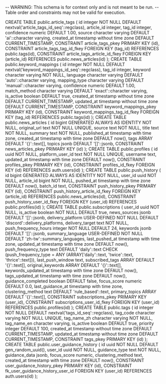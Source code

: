 -- WARNING: This schema is for context only and is not meant to be run.
-- Table order and constraints may not be valid for execution.

CREATE TABLE public.article_tags (
  id integer NOT NULL DEFAULT nextval('article_tags_id_seq'::regclass),
  article_id integer,
  tag_id integer,
  confidence numeric DEFAULT 1.00,
  source character varying DEFAULT 'ai'::character varying,
  created_at timestamp without time zone DEFAULT CURRENT_TIMESTAMP,
  CONSTRAINT article_tags_pkey PRIMARY KEY (id),
  CONSTRAINT article_tags_tag_id_fkey FOREIGN KEY (tag_id) REFERENCES public.tags(id),
  CONSTRAINT article_tags_article_id_fkey FOREIGN KEY (article_id) REFERENCES public.news_articles(id)
);
CREATE TABLE public.keyword_mappings (
  id integer NOT NULL DEFAULT nextval('keyword_mappings_id_seq'::regclass),
  tag_id integer,
  keyword character varying NOT NULL,
  language character varying DEFAULT 'auto'::character varying,
  mapping_type character varying DEFAULT 'manual'::character varying,
  confidence numeric DEFAULT 1.00,
  match_method character varying DEFAULT 'exact'::character varying,
  is_active boolean DEFAULT true,
  created_at timestamp without time zone DEFAULT CURRENT_TIMESTAMP,
  updated_at timestamp without time zone DEFAULT CURRENT_TIMESTAMP,
  CONSTRAINT keyword_mappings_pkey PRIMARY KEY (id),
  CONSTRAINT keyword_mappings_tag_id_fkey FOREIGN KEY (tag_id) REFERENCES public.tags(id)
);
CREATE TABLE public.news_articles (
  id bigint GENERATED ALWAYS AS IDENTITY NOT NULL,
  original_url text NOT NULL UNIQUE,
  source text NOT NULL,
  title text NOT NULL,
  summary text NOT NULL,
  published_at timestamp with time zone,
  created_at timestamp with time zone DEFAULT now(),
  tags ARRAY DEFAULT '{}'::text[],
  topics jsonb DEFAULT '[]'::jsonb,
  CONSTRAINT news_articles_pkey PRIMARY KEY (id)
);
CREATE TABLE public.profiles (
  id uuid NOT NULL,
  platform_user_id text NOT NULL UNIQUE,
  username text,
  updated_at timestamp with time zone DEFAULT now(),
  CONSTRAINT profiles_pkey PRIMARY KEY (id),
  CONSTRAINT profiles_id_fkey FOREIGN KEY (id) REFERENCES auth.users(id)
);
CREATE TABLE public.push_history (
  id bigint GENERATED ALWAYS AS IDENTITY NOT NULL,
  user_id uuid NOT NULL,
  article_id bigint NOT NULL,
  pushed_at timestamp with time zone DEFAULT now(),
  batch_id text,
  CONSTRAINT push_history_pkey PRIMARY KEY (id),
  CONSTRAINT push_history_article_id_fkey FOREIGN KEY (article_id) REFERENCES public.news_articles(id),
  CONSTRAINT push_history_user_id_fkey FOREIGN KEY (user_id) REFERENCES public.profiles(id)
);
CREATE TABLE public.subscriptions (
  user_id uuid NOT NULL,
  is_active boolean NOT NULL DEFAULT true,
  news_sources jsonb DEFAULT '[]'::jsonb,
  delivery_platform USER-DEFINED NOT NULL DEFAULT 'discord'::delivery_platforms,
  delivery_target text NOT NULL,
  push_frequency_hours integer NOT NULL DEFAULT 24,
  keywords jsonb DEFAULT '[]'::jsonb,
  summary_language USER-DEFINED NOT NULL DEFAULT 'zh-tw'::summary_languages,
  last_pushed_at timestamp with time zone,
  updated_at timestamp with time zone DEFAULT now(),
  push_frequency_type text DEFAULT 'daily'::text CHECK (push_frequency_type = ANY (ARRAY['daily'::text, 'twice'::text, 'thrice'::text])),
  last_push_window text,
  subscribed_tags ARRAY DEFAULT '{}'::text[],
  original_keywords ARRAY DEFAULT '{}'::text[],
  keywords_updated_at timestamp with time zone DEFAULT now(),
  tags_updated_at timestamp with time zone DEFAULT now(),
  guidance_completed boolean DEFAULT false,
  focus_score numeric DEFAULT 0.0,
  last_guidance_at timestamp with time zone,
  clustering_method text DEFAULT 'rule_based'::text,
  primary_topics ARRAY DEFAULT '{}'::text[],
  CONSTRAINT subscriptions_pkey PRIMARY KEY (user_id),
  CONSTRAINT subscriptions_user_id_fkey FOREIGN KEY (user_id) REFERENCES public.profiles(id)
);
CREATE TABLE public.tags (
  id integer NOT NULL DEFAULT nextval('tags_id_seq'::regclass),
  tag_code character varying NOT NULL UNIQUE,
  tag_name_zh character varying NOT NULL,
  tag_name_en character varying,
  is_active boolean DEFAULT true,
  priority integer DEFAULT 100,
  created_at timestamp without time zone DEFAULT CURRENT_TIMESTAMP,
  updated_at timestamp without time zone DEFAULT CURRENT_TIMESTAMP,
  CONSTRAINT tags_pkey PRIMARY KEY (id)
);
CREATE TABLE public.user_guidance_history (
  id uuid NOT NULL DEFAULT gen_random_uuid(),
  user_id uuid NOT NULL,
  guidance_type text NOT NULL,
  guidance_data jsonb,
  focus_score numeric,
  clustering_method text,
  created_at timestamp with time zone DEFAULT now(),
  CONSTRAINT user_guidance_history_pkey PRIMARY KEY (id),
  CONSTRAINT fk_user_guidance_history_user_id FOREIGN KEY (user_id) REFERENCES auth.users(id)
);